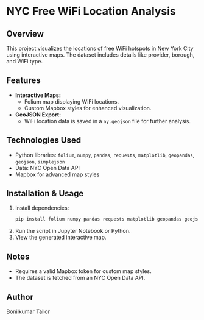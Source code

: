 # NYC Free WiFi Location Analysis

## Overview
This project visualizes the locations of free WiFi hotspots in New York City using interactive maps. The dataset includes details like provider, borough, and WiFi type.

## Features
- **Interactive Maps:**
  - Folium map displaying WiFi locations.
  - Custom Mapbox styles for enhanced visualization.
- **GeoJSON Export:**
  - WiFi location data is saved in a `ny.geojson` file for further analysis.

## Technologies Used
- Python libraries: `folium`, `numpy`, `pandas`, `requests`, `matplotlib`, `geopandas`, `geojson`, `simplejson`
- Data: NYC Open Data API
- Mapbox for advanced map styles

## Installation & Usage
1. Install dependencies:
   ```sh
   pip install folium numpy pandas requests matplotlib geopandas geojson
   ```
2. Run the script in Jupyter Notebook or Python.
3. View the generated interactive map.

## Notes
- Requires a valid Mapbox token for custom map styles.
- The dataset is fetched from an NYC Open Data API.

## Author
Bonilkumar Tailor

